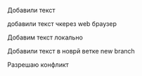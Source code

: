 Добавили текст

добавили текст чкерез web браузер

Добавим текст локально

Добавили текст в новрй ветке new branch

Разрешаю конфликт

